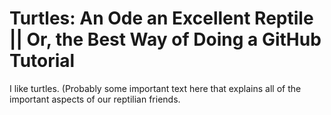 # Turtles: An Ode an Excellent Reptile || Or, the Best Way of Doing a GitHub Tutorial

I like turtles. (Probably some important text here that explains all of the important aspects of our reptilian friends.

